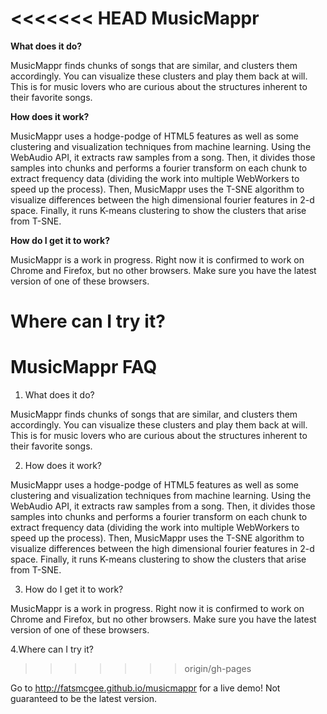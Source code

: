 <<<<<<< HEAD
MusicMappr
==========

<b>What does it do?</b>

MusicMappr finds chunks of songs that are similar, and clusters them accordingly. You can visualize these clusters and play them back at will. This is for music lovers who are curious about the structures inherent to their favorite songs.

<b>How does it work?</b>

MusicMappr uses a hodge-podge of HTML5 features as well as some clustering and visualization techniques from machine learning. Using the WebAudio API, it extracts raw samples from a song. Then, it divides those samples into chunks and performs a fourier transform on each chunk to extract frequency data (dividing the work into multiple WebWorkers to speed up the process). Then, MusicMappr uses the T-SNE algorithm to visualize differences between the high dimensional fourier features in 2-d space. Finally, it runs K-means clustering to show the clusters that arise from T-SNE.

<b>How do I get it to work?</b>

MusicMappr is a work in progress. Right now it is confirmed to work on Chrome and Firefox, but no other browsers. Make sure you have the latest version of one of these browsers.

<b>Where can I try it?</b>
=======
MusicMappr FAQ
==========

1. What does it do? 

MusicMappr finds chunks of songs that are similar, and clusters them accordingly.
You can visualize these clusters and play them back at will. This is for music lovers who are
curious about the structures inherent to their favorite songs.

2. How does it work? 

MusicMappr uses a hodge-podge of HTML5 features as well as some clustering and visualization techniques from machine learning.
Using the WebAudio API, it extracts raw samples from a song. Then, it divides those samples into chunks
and performs a fourier transform on each chunk to extract frequency data (dividing the work into multiple WebWorkers to 
speed up the process). Then, MusicMappr uses the T-SNE algorithm to visualize differences between 
the high dimensional fourier features in 2-d space. Finally, it runs K-means clustering to show the clusters 
that arise from T-SNE.

3. How do I get it to work?

MusicMappr is a work in progress. Right now it is confirmed to work on Chrome and Firefox, but no other browsers.
Make sure you have the latest version of one of these browsers.

4.Where can I try it?
>>>>>>> origin/gh-pages

Go to http://fatsmcgee.github.io/musicmappr for a live demo! Not guaranteed to be the latest version.
